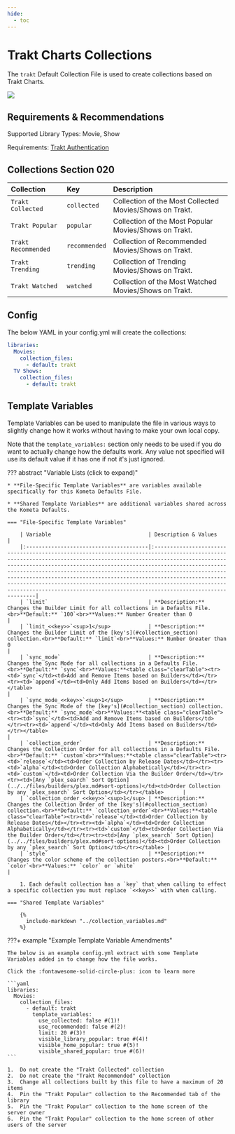 ```yaml
---
hide:
  - toc
---
```

# Trakt Charts Collections

The `trakt` Default Collection File is used to create collections based on Trakt Charts.

![](../images/trakt.png)

## Requirements & Recommendations

Supported Library Types: Movie, Show

Requirements: [Trakt Authentication](../../config/trakt.md)

## <a id="collection_section"></a>Collections Section 020

| Collection          | Key           | Description                                                |
|:--------------------|:--------------|:-----------------------------------------------------------|
| `Trakt Collected`   | `collected`   | Collection of the Most Collected Movies/Shows on Trakt.    |
| `Trakt Popular`     | `popular`     | Collection of the Most Popular Movies/Shows on Trakt.      |
| `Trakt Recommended` | `recommended` | Collection of Recommended Movies/Shows on Trakt.           |
| `Trakt Trending`    | `trending`    | Collection of Trending Movies/Shows on Trakt.              |
| `Trakt Watched`     | `watched`     | Collection of the Most Watched Movies/Shows on Trakt.      |

## Config

The below YAML in your config.yml will create the collections:

```yaml
libraries:
  Movies:
    collection_files:
      - default: trakt
  TV Shows:
    collection_files:
      - default: trakt
```

## Template Variables

Template Variables can be used to manipulate the file in various ways to slightly change how it works without having to 
make your own local copy.

Note that the `template_variables:` section only needs to be used if you do want to actually change how the defaults 
work. Any value not specified will use its default value if it has one if not it's just ignored.

??? abstract "Variable Lists (click to expand)"

    * **File-Specific Template Variables** are variables available specifically for this Kometa Defaults File.

    * **Shared Template Variables** are additional variables shared across the Kometa Defaults.

    === "File-Specific Template Variables"

        | Variable                               | Description & Values                                                                                                                                                                                                                                                                                                                                                                                                                                                                                                                      |
        |:---------------------------------------|:------------------------------------------------------------------------------------------------------------------------------------------------------------------------------------------------------------------------------------------------------------------------------------------------------------------------------------------------------------------------------------------------------------------------------------------------------------------------------------------------------------------------------------------|
        | `limit`                                | **Description:** Changes the Builder Limit for all collections in a Defaults File.<br>**Default:** `100`<br>**Values:** Number Greater than 0                                                                                                                                                                                                                                                                                                                                                                                             |
        | `limit_<<key>>`<sup>1</sup>            | **Description:** Changes the Builder Limit of the [key's](#collection_section) collection.<br>**Default:** `limit`<br>**Values:** Number Greater than 0                                                                                                                                                                                                                                                                                                                                                                                                |
        | `sync_mode`                            | **Description:** Changes the Sync Mode for all collections in a Defaults File.<br>**Default:** `sync`<br>**Values:**<table class="clearTable"><tr><td>`sync`</td><td>Add and Remove Items based on Builders</td></tr><tr><td>`append`</td><td>Only Add Items based on Builders</td></tr></table>                                                                                                                                                                                                                                          |
        | `sync_mode_<<key>>`<sup>1</sup>        | **Description:** Changes the Sync Mode of the [key's](#collection_section) collection.<br>**Default:** `sync_mode`<br>**Values:**<table class="clearTable"><tr><td>`sync`</td><td>Add and Remove Items based on Builders</td></tr><tr><td>`append`</td><td>Only Add Items based on Builders</td></tr></table>                                                                                                                                                                                                                                          |
        | `collection_order`                     | **Description:** Changes the Collection Order for all collections in a Defaults File.<br>**Default:** `custom`<br>**Values:**<table class="clearTable"><tr><td>`release`</td><td>Order Collection by Release Dates</td></tr><tr><td>`alpha`</td><td>Order Collection Alphabetically</td></tr><tr><td>`custom`</td><td>Order Collection Via the Builder Order</td></tr><tr><td>[Any `plex_search` Sort Option](../../files/builders/plex.md#sort-options)</td><td>Order Collection by any `plex_search` Sort Option</td></tr></table>      |
        | `collection_order_<<key>>`<sup>1</sup> | **Description:** Changes the Collection Order of the [key's](#collection_section) collection.<br>**Default:** `collection_order`<br>**Values:**<table class="clearTable"><tr><td>`release`</td><td>Order Collection by Release Dates</td></tr><tr><td>`alpha`</td><td>Order Collection Alphabetically</td></tr><tr><td>`custom`</td><td>Order Collection Via the Builder Order</td></tr><tr><td>[Any `plex_search` Sort Option](../../files/builders/plex.md#sort-options)</td><td>Order Collection by any `plex_search` Sort Option</td></tr></table> |
        | `style`                                | **Description:** Changes the color scheme of the collection posters.<br>**Default:** `color`<br>**Values:** `color` or `white`                                                                                                                                                                                                                                                                                                                                                                           |

        1. Each default collection has a `key` that when calling to effect a specific collection you must replace `<<key>>` with when calling.

    === "Shared Template Variables"

        {%
          include-markdown "../collection_variables.md"
        %}
    
???+ example "Example Template Variable Amendments"

    The below is an example config.yml extract with some Template Variables added in to change how the file works.

    Click the :fontawesome-solid-circle-plus: icon to learn more
    
    ```yaml
    libraries:
      Movies:
        collection_files:
          - default: trakt
            template_variables:
              use_collected: false #(1)!
              use_recommended: false #(2)!
              limit: 20 #(3)!
              visible_library_popular: true #(4)!
              visible_home_popular: true #(5)!
              visible_shared_popular: true #(6)!
    ```

    1.  Do not create the "Trakt Collected" collection
    2.  Do not create the "Trakt Recommended" collection
    3.  Change all collections built by this file to have a maximum of 20 items
    4.  Pin the "Trakt Popular" collection to the Recommended tab of the library
    5.  Pin the "Trakt Popular" collection to the home screen of the server owner
    6.  Pin the "Trakt Popular" collection to the home screen of other users of the server
